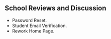## School Reviews and Discussion

- Password Reset. 
- Student Email Verification.
- Rework Home Page. 